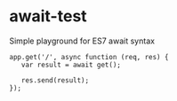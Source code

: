# await-test

Simple playground for ES7 await syntax


```
app.get('/', async function (req, res) {
   var result = await get();

   res.send(result);
});
```
